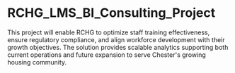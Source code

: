 # RCHG_LMS_BI_Consulting_Project
This project will enable RCHG to optimize staff training effectiveness, ensure regulatory compliance, and align workforce development with their growth objectives. The solution provides scalable analytics supporting both current operations and future expansion to serve Chester's growing housing community.
